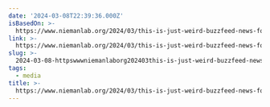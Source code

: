 ```yaml
---
date: '2024-03-08T22:39:36.000Z'
isBasedOn: >-
  https://www.niemanlab.org/2024/03/this-is-just-weird-buzzfeed-news-former-royals-reporter-on-kate-middleton-palace-press-and-distrust-in-the-media/
link: >-
  https://www.niemanlab.org/2024/03/this-is-just-weird-buzzfeed-news-former-royals-reporter-on-kate-middleton-palace-press-and-distrust-in-the-media/
slug: >-
  2024-03-08-httpswwwniemanlaborg202403this-is-just-weird-buzzfeed-news-former-royals-reporter-on-kate-middleton-palace-press-and-distrust-in-the-media
tags:
  - media
title: >-
  https://www.niemanlab.org/2024/03/this-is-just-weird-buzzfeed-news-former-royals-reporter-on-kate-middleton-palace-press-and-distrust-in-the-media/
---
```


